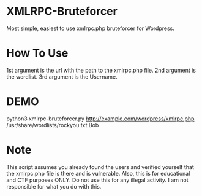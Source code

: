 # XMLRPC-Bruteforcer
Most simple, easiest to use xmlrpc.php bruteforcer for Wordpress. 

# How To Use

1st argument is the url with the path to the xmlrpc.php file.
2nd argument is the wordlist.
3rd argument is the Username.

# DEMO
python3 xmlrpc-bruteforcer.py http://example.com/wordpress/xmlrpc.php /usr/share/wordlists/rockyou.txt Bob

# Note
This script assumes you already found the users and verified yourself that the xmlrpc.php file is there and is vulnerable.
Also, this is for educational and CTF purposes ONLY. Do not use this for any illegal activity. I am not responsible for what you do with this.
